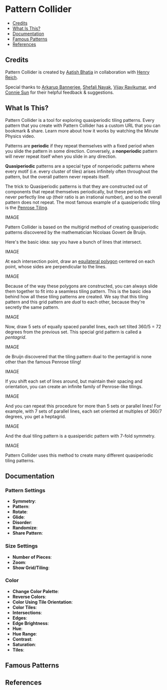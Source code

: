 # Pattern Collider

- [Credits](https://github.com/aatishb/patterncollider#credits)
- [What Is This?](https://github.com/aatishb/patterncollider#what-is-this)
- [Documentation](https://github.com/aatishb/patterncollider#documentation)
- [Famous Patterns](https://github.com/aatishb/patterncollider#famous-patterns)
- [References](https://github.com/aatishb/patterncollider#references)

## Credits

Pattern Collider is created by [Aatish Bhatia](https://aatishb.com/) in collaboration with [Henry Reich](https://www.minutephysics.com/).

Special thanks to [Arkarup Bannerjee](https://www.arkarup.com/), [Shefali Nayak](https://shefalinayak.com/), [Vijay Ravikumar](https://this-vijay.github.io/), and [Connie Sun](https://www.cartoonconnie.com/) for their helpful feedback & suggestions.

## What Is This?

Pattern Collider is a tool for exploring quasiperiodic tiling patterns. Every pattern that you create with Pattern Collider has a custom URL that you can bookmark & share. Learn more about how it works by watching the Minute Physics video.

Patterns are **periodic** if they repeat themselves with a fixed period when you slide the pattern in some direction. Conversely, a **nonperiodic** pattern will never repeat itself when you slide in any direction. 

**Quasiperiodic** patterns are a special type of nonperiodic patterns where every motif (i.e. every cluster of tiles) arises infinitely often throughout the pattern, but the overall pattern never repeats itself. 

The trick to Quasiperiodic patterns is that they are constructed out of components that repeat themselves periodically, but these periods will never perfectly line up (their ratio is an irrational number), and so the overall pattern does not repeat. The most famous example of a quasiperiodic tiling is the [Penrose Tiling](https://en.wikipedia.org/wiki/Penrose_tiling).

IMAGE

Pattern Collider is based on the multigrid method of creating quasiperiodic patterns discovered by the mathematician Nicolaas Govert de Bruijn. 

Here's the basic idea: say you have a bunch of lines that intersect.

IMAGE

At each intersection point, draw an [equilateral polygon](https://en.wikipedia.org/wiki/Equilateral_polygon) centered on each point, whose sides are perpendicular to the lines.

IMAGE

Because of the way these polygons are constructed, you can always slide them together to fit into a seamless tiling pattern. This is the basic idea behind how all these tiling patterns are created. We say that this tiling pattern and this grid pattern are *dual* to each other, because they're secretly the same pattern.

IMAGE

Now, draw 5 sets of equally spaced parallel lines, each set tilted 360/5 = 72 degrees from the previous set. This special grid pattern is called a *pentagrid*.

IMAGE

de Bruijn discovered that the tiling pattern dual to the pentagrid is none other than the famous Penrose tiling!

IMAGE

If you shift each set of lines around, but maintain their spacing and orientation, you can create an infinite family of Penrose-like tilings.

IMAGE

And you can repeat this procedure for more than 5 sets or parallel lines! For example, with 7 sets of parallel lines, each set oriented at multiples of 360/7 degrees, you get a heptagrid.

IMAGE

And the dual tiling pattern is a quasiperidic pattern with 7-fold symmetry. 

IMAGE

Pattern Collider uses this method to create many different quasiperiodic tiling patterns.

## Documentation

### Pattern Settings

- **Symmetry**: 
- **Pattern**: 
- **Rotate**: 
- **Glide**: 
- **Disorder**: 
- **Randomize**: 
- **Share Pattern**: 

### Size Settings

- **Number of Pieces**: 
- **Zoom**:
- **Show Grid/Tiling**:

### Color

- **Change Color Palette**:
- **Reverse Colors**:
- **Color Using Tile Orientation**:
- **Color Tiles**: 
- **Intersections**: 
- **Edges**: 
- **Edge Brightness**: 
- **Hue**: 
- **Hue Range**: 
- **Contrast**: 
- **Saturation**: 
- **Tiles**: 

## Famous Patterns

## References